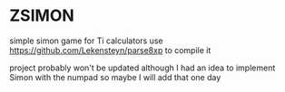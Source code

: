 # ZSIMON
simple simon game for Ti calculators use https://github.com/Lekensteyn/parse8xp to compile it

project probably won't be updated although I had an idea to implement Simon with the numpad so maybe I will add that one day

